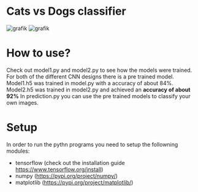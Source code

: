 # Cats vs Dogs classifier
![grafik](https://user-images.githubusercontent.com/96082972/151527558-965969f8-5727-4d79-92f3-602efbf2d1fe.png) ![grafik](https://user-images.githubusercontent.com/96082972/151527826-ff9437fe-c7ec-46ba-8c3e-de3c0bc5d41b.png)



# How to use?
Check out model1.py and model2.py to see how the models were trained. For both of the different CNN designs there is a pre trained model. Model1.h5 was trained in model.py with a accuracy of about 84%. Model2.h5 was trained in model2.py and achieved an **accuracy of about 92%** In prediction.py you can use the pre trained models to classify your own images.

# Setup
In order to run the pythn programs you need to setup the followning modules:
  - tensorflow (check out the installation guide https://www.tensorflow.org/install)
  - numpy (https://pypi.org/project/numpy/)
  - matplotlib (https://pypi.org/project/matplotlib/)
